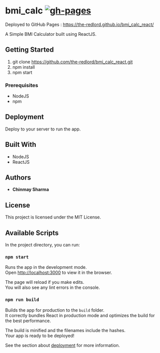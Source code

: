 # bmi_calc [![gh-pages](https://img.shields.io/badge/gh--pages-deployed-blue?logo=github)](https://the-redlord.github.io/bmi_calc_react/)

Deployed to GitHub Pages : https://the-redlord.github.io/bmi_calc_react/

A Simple BMI Calculator built using ReactJS.

## Getting Started

1. git clone https://github.com/the-redlord/bmi_calc_react.git
2. npm install
4. npm start

### Prerequisites

* NodeJS
* npm

## Deployment

Deploy to your server to run the app. 

## Built With

* NodeJS
* ReactJS

## Authors

* **Chinmay Sharma**

## License

This project is licensed under the MIT License.

## Available Scripts

In the project directory, you can run:

### `npm start`

Runs the app in the development mode.<br />
Open [http://localhost:3000](http://localhost:3000) to view it in the browser.

The page will reload if you make edits.<br />
You will also see any lint errors in the console.

### `npm run build`

Builds the app for production to the `build` folder.<br />
It correctly bundles React in production mode and optimizes the build for the best performance.

The build is minified and the filenames include the hashes.<br />
Your app is ready to be deployed!

See the section about [deployment](https://facebook.github.io/create-react-app/docs/deployment) for more information.


